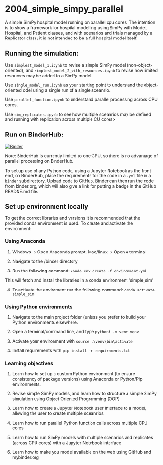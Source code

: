 # 2004_simple_simpy_parallel

A simple SimPy hospital model running on parallel cpu cores. The intention is to show a framework for hospital modelling using SimPy with Model, Hospital, and Patient classes, and with scenarios and trials managed by a Replicator class; it is not intended to be a full hospital model itself.

## Running the simulation:

Use `simplest_model_1.ipynb` to revise a simple SimPy model (non-object-oriented), and `simplest_model_2_with_resources.ipynb` to revise how limited resources may be added to a SimPy model.

Use `single_model_run.ipynb` as your starting point to understand the object-oriented odel using a single run of a single sceanrio.

Use `parallel_function.ipynb` to understand parallel processing across CPU cores.

Use `sim_replicates.ipynb` to see how multiple sceanrios may be defined and running with replication across multiple CU cores>


## Run on BinderHub:

[![Binder](https://mybinder.org/badge_logo.svg)](https://mybinder.org/v2/gh/MichaelAllen1966/2004_simple_simpy_parallel/master)

Note: BinderHub is currently limited to one CPU, so there is no advantage of parallel processing on BinderHub.

To set up use of any Python code, using a Jupyter Notebook as the front end, on BinderHub, place the requirements for the code in a `.yml` file in a `binder` subdirectory. Upload code to GitHub. Binder can then run the code from binder.org, which will also give a link for putting a badge in the GitHub READNE.md file.

## Set up environment locally

To get the correct libraries and versions it is recommended that the provided conda environment is used. To create and activate the environment:

### Using Anaconda

1. Windows -> Open Anaconda prompt. Mac/linux -> Open a terminal

2. Navigate to the /binder directory

3. Run the following command: `conda env create -f environment.yml`

This will fetch and install the libraries in a conda environment 'simple_sim'

4. To activate the enviroment run the following command:
    `conda activate simple_sim`
    
### Using Python environments

1. Navigate to the main project folder (unless you prefer to build your Python environments elsewhere.

2. Open a terminal/command line, and type `python3 -m venv venv`

3. Activate your environment with `source .\venv\bin\activate`

4. Install requirements with `pip install -r requirements.txt`

### Learning objectives

1. Learn how to set up a custom Python environment  (to ensure consistency of package versions) using Anaconda or Python/Pip environments.

2. Revise simple SimPy models, and learn how to structure a simple SimPy simulation using Object Oriented Programming (OOP)

3. Learn how to create a Jupyter Notebook user interface to a model, allowing the user to create multiple sceanrios

4. Learn how to run parallel Python function calls across multiple CPU cores

5. Learn how to run SimPy models with multiple scenarios and replicates (across CPU cores) with a Jupyter Notebook interface

6. Learn how to make you model available  on the web using GitHub and mybinder.org
